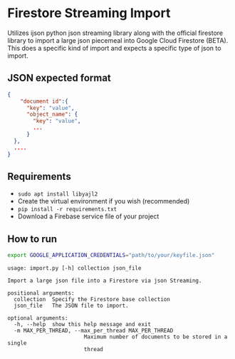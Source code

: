 # Firestore Streaming Import

Utilizes ijson python json streaming library along with the official firestore library to import a large json piecemeal into Google Cloud Firestore (BETA). This does a specific kind of import and expects a specific type of json to import.

## JSON expected format

```json
{
    "document id":{
      "key": "value",
      "object_name": {
        "key": "value",
        ...
      }
  },
  ....
}
```

## Requirements

- `sudo apt install libyajl2`
- Create the virtual environment if you wish (recommended)
- `pip install -r requirements.txt`
- Download a Firebase service file of your project

## How to run

```bash 
export GOOGLE_APPLICATION_CREDENTIALS="path/to/your/keyfile.json"
```

```
usage: import.py [-h] collection json_file

Import a large json file into a Firestore via json Streaming. 

positional arguments:
  collection  Specify the Firestore base collection
  json_file   The JSON file to import.

optional arguments:
  -h, --help  show this help message and exit
  -m MAX_PER_THREAD, --max_per_thread MAX_PER_THREAD
                        Maximum number of documents to be stored in a single
                        thread

```


